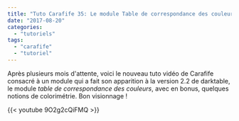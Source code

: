 ```yaml
---
title: "Tuto Carafife 35: Le module Table de correspondance des couleurs et notions de colorimétrie"
date: "2017-08-20"
categories: 
  - "tutoriels"
tags: 
  - "carafife"
  - "tutoriel"
---
```


Après plusieurs mois d'attente, voici le nouveau tuto vidéo de Carafife consacré à un module qui a fait son apparition à la version 2.2 de darktable, le module _table de correspondance des couleurs_, avec en bonus, quelques notions de colorimétrie. Bon visionnage !

{{< youtube 9O2g2cQiFMQ >}}
